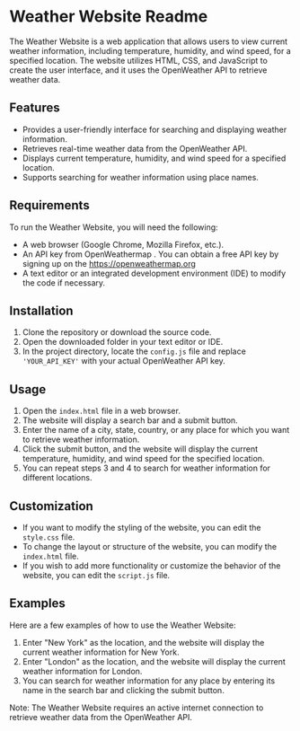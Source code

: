 # Weather Website Readme

The Weather Website is a web application that allows users to view current weather information, including temperature, humidity, and wind speed, for a specified location. The website utilizes HTML, CSS, and JavaScript to create the user interface, and it uses the OpenWeather API to retrieve weather data.

## Features

- Provides a user-friendly interface for searching and displaying weather information.
- Retrieves real-time weather data from the OpenWeather API.
- Displays current temperature, humidity, and wind speed for a specified location.
- Supports searching for weather information using place names.

## Requirements

To run the Weather Website, you will need the following:

- A web browser (Google Chrome, Mozilla Firefox, etc.).
- An API key from OpenWeathermap . You can obtain a free API key by signing up on the https://openweathermap.org
- A text editor or an integrated development environment (IDE) to modify the code if necessary.

## Installation

1. Clone the repository or download the source code.
2. Open the downloaded folder in your text editor or IDE.
3. In the project directory, locate the `config.js` file and replace `'YOUR_API_KEY'` with your actual OpenWeather API key.

## Usage

1. Open the `index.html` file in a web browser.
2. The website will display a search bar and a submit button.
3. Enter the name of a city, state, country, or any place for which you want to retrieve weather information.
4. Click the submit button, and the website will display the current temperature, humidity, and wind speed for the specified location.
5. You can repeat steps 3 and 4 to search for weather information for different locations.

## Customization

- If you want to modify the styling of the website, you can edit the `style.css` file.
- To change the layout or structure of the website, you can modify the `index.html` file.
- If you wish to add more functionality or customize the behavior of the website, you can edit the `script.js` file.

## Examples

Here are a few examples of how to use the Weather Website:

1. Enter "New York" as the location, and the website will display the current weather information for New York.
2. Enter "London" as the location, and the website will display the current weather information for London.
3. You can search for weather information for any place by entering its name in the search bar and clicking the submit button.

Note: The Weather Website requires an active internet connection to retrieve weather data from the OpenWeather API.
